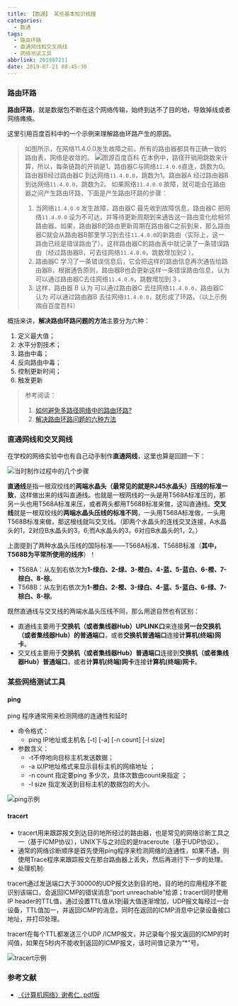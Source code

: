 ```yaml
---
title: 【数通】 某些基本知识梳理
categories:
  - 数通
tags:
  - 路由环路
  - 直通网线和交叉网线
  - 网络测试工具
abbrlink: 201907211
date: 2019-07-21 08:45:30
---
```


### 路由环路

**路由环路**，就是数据包不断在这个网络传输，始终到达不了目的地，导致掉线或者网络瘫痪。

这里引用百度百科中的一个示例来理解路由环路产生的原因。

> 如图所示，在网络11.4.0.0发生故障之前，所有的路由器都具有正确一致的路由表，网络是收敛的。
![图源百度百科](https://upload-images.jianshu.io/upload_images/9934558-8df671e8eb127b56.png?imageMogr2/auto-orient/strip%7CimageView2/2/w/1240)
在本例中，路径开销用跳数来计算，所以，每条链路的开销是1。路由器C与网络`11.4.0.0`直连，跳数为0。路由器B经过路由器C 到达网络`11.4.0.0`，跳数为1。路由器A 经过路由器B到达网络`11.4.0.0`，跳数为2。
如果网络`11.4.0.0` 故障，就可能会在路由器之间产生路由环路，下面是产生路由环路的步骤：
> 1. 当网络`11.4.0.0` 发生故障，路由器C 最先收到故障信息，路由器C 把网络`11.4.0.0` 设为不可达，并等待更新周期到来通告这一路由变化给相邻路由器。如果，路由器B的路由更新周期在路由器C之前到来，那么路由器C就会从路由器B那里学习到去往`11.4.0.0`的新路由（实际上，这一路由已经是错误路由了）。这样路由器C的路由表中就记录了一条错误路由（经过路由器B，可去往网络`11.4.0.0`，跳数增加到2 ）。
> 2. 路由器C 学习了一条错误信息后，它会把这样的路由信息再次通告给路由器B，根据通告原则，路由器B也会更新这样一条错误路由信息，认为可以通过路由器C去往网络`11.4.0.0`，跳数增加到 3 。
> 3. 这样，路由器 B 认为 可以通过路由器C 去往网络`11.4.0.0`，路由器C 认为 可以通过路由器B 去往网络`11.4.0.0`，就形成了环路。（以上示例摘自百度百科）

概括来讲，**解决路由环路问题的方法**主要分为六种：

1. 定义最大值；
2. 水平分割技术；
3. 路由中毒；
4. 反向路由中毒；
5. 控制更新时间；
6. 触发更新

> 参考阅读：
> 1. [如何避免多路径网络中的路由环路?](https://jingyan.baidu.com/article/8cdccae931fd10315413cd08.html)
> 2. [解决路由环路问题的六种方法](https://baike.baidu.com/item/%E8%B7%AF%E7%94%B1%E7%8E%AF%E8%B7%AF/8975272?fr=aladdin#3)

### 直通网线和交叉网线

在学校的网络实验中也有自己动手制作**直通网线**，这里也算是回顾一下：

![当时制作过程中的几个步骤](https://upload-images.jianshu.io/upload_images/9934558-c2cac4fa277a67a4.png?imageMogr2/auto-orient/strip%7CimageView2/2/w/1240)

**直通线**是指一根双绞线的**两端水晶头（最常见的就是RJ45水晶头）压线的标准一致**，这样做出来的线叫直通线。也就是一根网线的一头是用T568A标准压的，那另一头也用T568A标准来压，或者两头都用T568B标准来做，这叫直通线。**交叉线**就是一根双绞线的**两端水晶头压线的标准不同**，一头用T568A标准做，一头用T568B标准来做，那这根线就叫交叉线。（即两个水晶头的连线交叉连接，A水晶头的1，2对应B水晶头的3，6;而A水晶头的3，6对应B水晶头的1，2。）

上面提到了两种水晶头压线的国际标准——T568A标准、T568B标准（**其中，T568B为平常所使用的线序**）！
* T568A：从左到右依次为**1-绿白、2-绿、3-橙白、4-蓝、5-蓝白、6-橙、7-棕白、8-棕**。
* T568B：从左到右依次为**1-橙白、2-橙、3-绿白、4-蓝、5-蓝白、6-绿、7-棕白、8-棕**。

既然直通线与交叉线的两端水晶头压线不同，那么用途自然也有区别：
* 直通线主要用于**交换机（或者集线器Hub）UPLINK口**来连接**另一台交换机（或者集线器Hub）的普通端口**，或者**交换机普通端口**连接**计算机(终端)网卡**。
* 交叉线主要用于**交换机（或者集线器Hub）普通端口**连接到**交换机（或者集线器Hub）普通端口**，或者**计算机(终端)网卡**连接**计算机(终端)网卡**。

### 某些网络测试工具

#### ping

ping 程序通常用来检测网络的连通性和延时

* 命令格式：
  * ping IP地址或主机名 [-t] [-a] [-n count] [-l size]
* 参数含义：
   * -t不停地向目标主机发送数据；
   * -a 以IP地址格式来显示目标主机的网络地址 ；
   * -n count 指定要ping 多少次，具体次数由count来指定 ；
   * -l size 指定发送到目标主机的数据包的大小。

![ping示例](https://upload-images.jianshu.io/upload_images/9934558-0d695069d068ee6e.png?imageMogr2/auto-orient/strip%7CimageView2/2/w/1240)


#### tracert

* tracert用来跟踪报文到达目的地所经过的路由器，也是常见的网络诊断工具之一（基于ICMP协议），UNIX下与之对应的是traceroute（基于UDP协议）。
* 通常的网络诊断顺序是首先使用ping程序来检测网络的连通性，如果不通，则使用Trace程序来跟踪报文在那台路由器上丢失，然后再进行下一步的处理。
* 处理机制:

tracert通过发送端口大于30000的UDP报文达到目的地，目的地的应用程序不能识别该端口，会返回ICMP的错误消息“port unreachable”给源；tracert同时使用IP header的TTL值，通过设置TTL值从1到最大值逐渐增加，UDP报文每经过一台设备，TTL值加一，并返回ICMP的消息，同时在返回的ICMP消息中记录设备接口地址，并打印处理。

tracert在每个TTL都发送三个UDP /ICMP报文，并记录每个报文返回的ICMP的时间值，如果在5秒内不能收到返回的ICMP报文，该时间值记录为“*”号。

![tracert示例](https://upload-images.jianshu.io/upload_images/9934558-07566bd4139c1b04.png?imageMogr2/auto-orient/strip%7CimageView2/2/w/1240)


### 参考文献
* [《计算机网络》谢希仁. pdf版](https://links.jianshu.com/go?to=https%3A%2F%2Fdownload.csdn.net%2Fdownload%2Fjave_f%2F11431480)